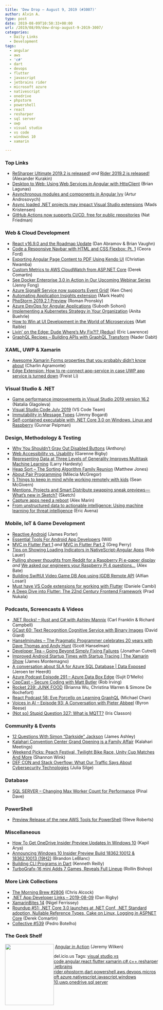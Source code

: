 ```yaml
---
title: 'Dew Drop – August 9, 2019 (#3007)'
author: Alvin A.
type: post
date: 2019-08-09T10:50:33+00:00
url: /2019/08/09/dew-drop-august-9-2019-3007/
categories:
  - Daily Links
  - Development
tags:
  - angular
  - aws
  - 'c#'
  - dart
  - devops
  - flutter
  - javascript
  - jetbrains rider
  - microsoft azure
  - nativescript
  - onedrive
  - phpstorm
  - powershell
  - react
  - resharper
  - sql server
  - uwp
  - visual studio
  - vs code
  - windows 10
  - xamarin

---
```

### <a name="top"></a>Top Links

  * <a href="https://blog.jetbrains.com/dotnet/2019/08/08/resharper-ultimate-2019-2-released/" target="_blank" rel="noopener noreferrer">ReSharper Ultimate 2019.2 is released!</a> _and_ <a href="https://blog.jetbrains.com/dotnet/2019/08/08/rider-2019-2-released/" target="_blank" rel="noopener noreferrer">Rider 2019.2 is released!</a> (Alexander Kurakin)
  * <a href="https://brianlagunas.com/desktop-to-web-using-web-services-in-angular-with-httpclient/" target="_blank" rel="noopener noreferrer">Desktop to Web: Using Web Services in Angular with HttpClient</a> (Brian Lagunas)
  * <a href="https://blog.angularindepth.com/asynchronous-modules-and-components-in-angular-ivy-1c1d79d45bd3?source=rss----e5ed704095b---4" target="_blank" rel="noopener noreferrer">Asynchronous modules and components in Angular Ivy</a> (Artur Androsovych)
  * <a href="https://devblogs.microsoft.com/visualstudio/async-loaded-net-projects-may-impact-visual-studio-extensions/" target="_blank" rel="noopener noreferrer">Async loaded .NET projects may impact Visual Studio extensions</a> (Mads Kristensen)
  * <a href="https://github.blog/2019-08-08-github-actions-now-supports-ci-cd/" target="_blank" rel="noopener noreferrer">GitHub Actions now supports CI/CD, free for public repositories</a> (Nat Friedman)



### <a name="web"></a>Web & Cloud Development

  * <a href="https://reactjs.org/blog/2019/08/08/react-v16.9.0.html" target="_blank" rel="noopener noreferrer">React v16.9.0 and the Roadmap Update</a> (Dan Abramov & Brian Vaughn)
  * <a href="https://dev.to/ceeoreo/code-a-responsive-navbar-with-html-and-css-flexbox-pt-1-21p1" target="_blank" rel="noopener noreferrer">Code a Responsive Navbar with HTML and CSS Flexbox: Pt. 1</a> (Ceora Ford)
  * <a href="https://www.telerik.com/blogs/exporting-angular-page-content-to-pdf-using-kendo-ui" target="_blank" rel="noopener noreferrer">Exporting Angular Page Content to PDF Using Kendo UI</a> (Christian Nwamba)
  * <a href="https://codeopinion.com/custom-metrics-to-aws-cloudwatch-from-asp-net-core/" target="_blank" rel="noopener noreferrer">Custom Metrics to AWS CloudWatch from ASP.NET Core</a> (Derek Comartin)
  * <a href="https://blog.docker.com/2019/08/docker-enterprise-3-webinar-series/" target="_blank" rel="noopener noreferrer">See Docker Enterprise 3.0 in Action in Our Upcoming Webinar Series</a> (Jenny Fong)
  * <a href="https://devblogs.microsoft.com/aspnet/azure-signalr-service-now-supports-event-grid/" target="_blank" rel="noopener noreferrer">Azure SignalR Service now supports Event Grid!</a> (Ken Chen)
  * <a href="https://markheath.net/post/automate-app-insights-extension" target="_blank" rel="noopener noreferrer">Automating Application Insights extension</a> (Mark Heath)
  * <a href="https://blog.jetbrains.com/phpstorm/2019/08/phpstorm-2019-2-1-preview/" target="_blank" rel="noopener noreferrer">PhpStorm 2019.2.1 Preview</a> (Roman Pronskiy)
  * <a href="http://feedproxy.google.com/~r/netCurryRecentArticles/~3/bGbQbfPGejw/ShowArticle.aspx" target="_blank" rel="noopener noreferrer">Azure DevOps for Angular Applications</a> (Subodh Sohoni)
  * <a href="https://www.weave.works/blog/implementing-a-kubernetes-strategy-in-your-organization" target="_blank" rel="noopener noreferrer">Implementing a Kubernetes Strategy in Your Organization</a> (Anita Buehrle)
  * <a href="https://developer.okta.com/blog/2019/08/08/micro-frontends-for-microservices" target="_blank" rel="noopener noreferrer">How to Win at UI Development in the World of Microservices</a> (Matt Raible)
  * <a href="https://textslashplain.com/2019/08/08/livin-on-the-edge-dude-wheres-my-fix-redux/" target="_blank" rel="noopener noreferrer">Livin’ on the Edge: Dude Where’s My Fix?!? (Redux)</a> (Eric Lawrence)
  * <a href="https://dev.to/open-graphql/graphql-recipes-building-apis-with-graphql-transform-3jp0" target="_blank" rel="noopener noreferrer">GraphQL Recipes &#8211; Building APIs with GraphQL Transform</a> (Nader Dabit)



### <a name="silverlight"></a>XAML, UWP & Xamarin

  * <a href="https://xamgirl.com/awesome-xamarin-forms-properties-that-you-probably-didnt-know-about/" target="_blank" rel="noopener noreferrer">Awesome Xamarin Forms properties that you probably didn’t know about</a> (Charlin Agramonte)
  * <a href="https://techcommunity.microsoft.com/t5/Windows-Dev-AppConsult/Edge-Extension-How-to-re-connect-app-service-in-case-UWP-app/ba-p/796856" target="_blank" rel="noopener noreferrer">Edge Extension: How to re-connect app-service in case UWP app service is turned down</a> (Freist Li)



### <a name="dotnet"></a>Visual Studio & .NET

  * <a href="https://devblogs.microsoft.com/cppblog/game-performance-improvements-in-visual-studio-2019-version-16-2/" target="_blank" rel="noopener noreferrer">Game performance improvements in Visual Studio 2019 version 16.2</a> (Natalia Glagoleva)
  * <a href="https://code.visualstudio.com/updates/v1_37" target="_blank" rel="noopener noreferrer">Visual Studio Code July 2019</a> (VS Code Team)
  * <a href="http://feedproxy.google.com/~r/GrabBagOfT/~3/bSzQt2V-6iY/" target="_blank" rel="noopener noreferrer">Immutability in Message Types</a> (Jimmy Bogard)
  * <a href="https://gunnarpeipman.com/net/dotnet-core-self-contained-executable/" target="_blank" rel="noopener noreferrer">Self-contained executable with .NET Core 3.0 on Windows, Linux and Raspberry</a> (Gunnar Peipman)



### <a name="design"></a>Design, Methodology & Testing

  * <a href="http://feedproxy.google.com/~r/uxmovement/~3/TlRP5MaI5GY/" target="_blank" rel="noopener noreferrer">Why You Shouldn’t Gray Out Disabled Buttons</a> (Anthony)
  * <a href="https://www.telerik.com/blogs/web-accessibility-vs-usability" target="_blank" rel="noopener noreferrer">Web Accessibility vs. Usability</a> (Garenne Bigby)
  * <a href="https://developer.amazon.com/blogs/alexa/post/08755b4e-09ba-450b-b241-919aa7802878/representing-data-at-three-levels-of-generality-improves-multitask-machine-learning" target="_blank" rel="noopener noreferrer">Representing Data at Three Levels of Generality Improves Multitask Machine Learning</a> (Larry Hardesty)
  * <a href="http://feedproxy.google.com/~r/ExceptionNotFound/~3/euyqNMCJ1uI/" target="_blank" rel="noopener noreferrer">Heap Sort &#8211; The Sorting Algorithm Family Reunion</a> (Matthew Jones)
  * <a href="https://dev.to/flippedcoding/about-pair-programming-1m07" target="_blank" rel="noopener noreferrer">About Pair Programming</a> (Milecia McGregor)
  * <a href="https://about.gitlab.com/2019/08/08/remote-kids-part-four/" target="_blank" rel="noopener noreferrer">5 Things to keep in mind while working remotely with kids</a> (Sean McGivern)
  * <a href="https://blog.sketchapp.com/mentions-projects-and-smart-distribute-swapping-sneak-previews-whats-new-in-sketch-13aa7b2bb0e3?source=rss----b5d7e5c9bd3a---4" target="_blank" rel="noopener noreferrer">Mentions, Projects and Smart Distribute swapping sneak previews — What’s new in Sketch?</a> (Sketch)
  * <a href="https://www.advancedinstaller.com/capture-applications-which-require-a-reboot.html" target="_blank" rel="noopener noreferrer">Capture apps need a reboot</a> (Alex Marin)
  * <a href="https://www.microsoft.com/security/blog/2019/08/08/from-unstructured-data-to-actionable-intelligence-using-machine-learning-for-threat-intelligence/" target="_blank" rel="noopener noreferrer">From unstructured data to actionable intelligence: Using machine learning for threat intelligence</a> (Eric Avena)



### <a name="mobile"></a>Mobile, IoT & Game Development

  * <a href="https://blog.scottlogic.com/2019/08/08/reactive-android.html" target="_blank" rel="noopener noreferrer">Reactive Android</a> (James Porter)
  * <a href="https://hackernoon.com/essential-tools-for-android-app-developer-2xzm287s?source=rss" target="_blank" rel="noopener noreferrer">Essential Tools For Android App Developers</a> (Will)
  * <a href="https://medium.com/flutter-community/mvc-in-flutter-part-1-51d5eba081a3?source=rss----86fb29d7cc6a---4" target="_blank" rel="noopener noreferrer">MVC in Flutter Part 1</a> _and_ <a href="https://medium.com/flutter-community/mvc-in-flutter-part-2-e5a5cdb73a81?source=rss----86fb29d7cc6a---4" target="_blank" rel="noopener noreferrer">MVC in Flutter Part 2</a> (Greg Perry)
  * <a href="https://www.nativescript.org/blog/tips-on-showing-loading-indicators-in-nativescript-angular-apps" target="_blank" rel="noopener noreferrer">Tips on Showing Loading Indicators in NativeScript-Angular Apps</a> (Rob Lauer)
  * <a href="https://www.raspberrypi.org/blog/pulling-shower-thoughts-from-reddit-for-a-raspberry-pi-e-paper-display/" target="_blank" rel="noopener noreferrer">Pulling shower thoughts from Reddit for a Raspberry Pi e-paper display</a> _and_ <a href="https://www.raspberrypi.org/blog/we-asked-our-engineers-your-raspberry-pi-4-questions/" target="_blank" rel="noopener noreferrer">We asked our engineers your Raspberry Pi 4 questions…</a> (Alex Bate)
  * <a href="https://medium.com/@alfianlosari/building-swiftui-video-game-db-app-using-igdb-remote-api-alfian-losari-eb155a8ae3d0?source=rss-192bb381a5de------2" target="_blank" rel="noopener noreferrer">Building SwiftUI Video Game DB App using IGDB Remote API</a> (Alfian Losari)
  * <a href="https://medium.com/flutter-community/must-have-vs-code-extensions-for-working-with-flutter-e31a421b9c68?source=rss----86fb29d7cc6a---4" target="_blank" rel="noopener noreferrer">Must have VS Code extensions for working with Flutter</a> (Daniele Cambi)
  * <a href="https://medium.com/flutter-community/deep-dive-in-flutter-b0b827440a49?source=rss----86fb29d7cc6a---4" target="_blank" rel="noopener noreferrer">A Deep Dive into Flutter: The 22nd Century Frontend Framework</a> (Prad Nukala)



### <a name="podcasts"></a>Podcasts, Screencasts & Videos

  * <a href="http://www.dotnetrocks.com/default.aspx?ShowNum=1647" target="_blank" rel="noopener noreferrer">.NET Rocks! &#8211; Rust and C# with Ashley Mannix</a> (Carl Franklin & Richard Campbell)
  * <a href="http://DavidGiard.com/2019/08/08/GCast60TextRecognitionCognitiveServiceWithBinaryImages.aspx" target="_blank" rel="noopener noreferrer">GCast 60: Text Recognition Cognitive Service with Binary Images</a> (David Giard)
  * <a href="https://hanselminutes.simplecast.com/episodes/the-pragmatic-programmer-celebrates-20-years-with-dave-thomas-and-andy-hunt-VBmLw9lP" target="_blank" rel="noopener noreferrer">Hanselminutes &#8211; The Pragmatic Programmer celebrates 20 years with Dave Thomas and Andy Hunt</a> (Scott Hanselman)
  * <a href="http://developertea.simplecast.fm/6a6f1bb3" target="_blank" rel="noopener noreferrer">Developer Tea &#8211; Going Beyond Simply Fixing Failures</a> (Jonathan Cutrell)
  * <a href="https://channel9.msdn.com/Shows/XamarinShow/Improved-Android-Startup-Times-with-Startup-Tracing--The-Xamarin-Show?WT.mc_id=DX_MVP4025064" target="_blank" rel="noopener noreferrer">Improved Android Startup Times with Startup Tracing | The Xamarin Show</a> (James Montemagno)
  * <a href="https://channel9.msdn.com/Shows/Data-Exposed/A-conversation-about-SLA-for-Azure-SQL-Database?WT.mc_id=DX_MVP4025064" target="_blank" rel="noopener noreferrer">A conversation about SLA for Azure SQL Database | Data Exposed</a> (Jeroen ter Heerdt)
  * <a href="http://azpodcast.azurewebsites.net/post/Episode-291-Azure-Data-Box-Edge" target="_blank" rel="noopener noreferrer">Azure Podcast Episode 291 &#8211; Azure Data Box Edge</a> (Sujit D&#8217;Mello)
  * <a href="http://cppcast.libsyn.com/secure-coding-with-matt-butler" target="_blank" rel="noopener noreferrer">CppCast &#8211; Secure Coding with Matt Butler</a> (Rob Irving)
  * <a href="http://relay.fm/rocket/239" target="_blank" rel="noopener noreferrer">Rocket 239: JUNK FOOD</a> (Brianna Wu, Christina Warren & Simone De Rochefort)
  * <a href="http://reactpodcast.com/58" target="_blank" rel="noopener noreferrer">React Podcast 58: Eve Porcello on Learning GraphQL</a> (Michael Chan)
  * <a href="https://gigaom.com/2019/08/08/voices-in-ai-episode-93-a-conversation-with-pieter-abbeel/" target="_blank" rel="noopener noreferrer">Voices in AI – Episode 93: A Conversation with Pieter Abbeel</a> (Byron Reese)
  * <a href="http://irisclasson.com/2019/08/08/not-so-stupid-question-327-what-is-mqtt/" target="_blank" rel="noopener noreferrer">(Not so) Stupid Question 327: What is MQTT?</a> (Iris Classon)



### <a name="events"></a>Community & Events

  * <a href="https://imaginativeuniversal.com/blog/2019/08/08/12-questions-with-simon-darkside-jackson/" target="_blank" rel="noopener noreferrer">12 Questions With Simon “Darkside” Jackson</a> (James Ashley)
  * <a href="http://blog.kalaharimeetings.com/2019/08/08/kalahari-convention-center-grand-opening-is-a-family-affair/" target="_blank" rel="noopener noreferrer">Kalahari Convention Center Grand Opening is a Family Affair</a> (Kalahari Meetings)
  * <a href="https://www.uwishunu.com/2019/08/things-to-do-in-philadelphia-this-weekend-august-9-11-2019/" target="_blank" rel="noopener noreferrer">Weekend Picks: Peach Festival, Twilight Bike Race, Unity Cup Matches And More</a> (Shannon Wink)
  * <a href="https://stackoverflow.blog/2019/08/08/def-con-stack-overflow-traffic-data-trends/" target="_blank" rel="noopener noreferrer">DEF CON and Stack Overflow: What Our Traffic Says About Cybersecurity Technologies</a> (Julia Silge)



### <a name="sql"></a>Database

  * <a href="https://blog.sqlauthority.com/2019/08/09/sql-server-changing-max-worker-count-for-performance/" target="_blank" rel="noopener noreferrer">SQL SERVER – Changing Max Worker Count for Performance</a> (Pinal Dave)



### <a name="ps"></a>PowerShell

  * <a href="http://feedproxy.google.com/~r/AmazonWebServicesBlog/~3/G22Qhm4JU5w/" target="_blank" rel="noopener noreferrer">Preview Release of the new AWS Tools for PowerShell</a> (Steve Roberts)



### <a name="misc"></a>Miscellaneous

  * <a href="https://www.kapilarya.com/how-to-get-onedrive-insider-preview-updates-in-windows-10" target="_blank" rel="noopener noreferrer">How To Get OneDrive Insider Preview Updates In Windows 10</a> (Kapil Arya)
  * <a href="https://blogs.windows.com/blog/2019/08/08/announcing-windows-10-insider-preview-build-18362-10012-18362-10013-19h2/?WT.mc_id=DX_MVP4025064" target="_blank" rel="noopener noreferrer">Announcing Windows 10 Insider Preview Build 18362.10012 & 18362.10013 (19H2)</a> (Brandon LeBlanc)
  * <a href="https://medium.com/@kennethreilly/building-cli-programs-in-dart-81aaa85caeee?source=rss-42cf31b6ca29------2" target="_blank" rel="noopener noreferrer">Building CLI Programs in Dart</a> (Kenneth Reilly)
  * <a href="https://comicbook.com/gaming/2019/08/08/turbografx-16-mini-game-lineup-revealed/" target="_blank" rel="noopener noreferrer">TurboGrafx-16 mini Adds 7 Games, Reveals Full Lineup</a> (Rollin Bishop)



### <a name="links"></a>More Link Collections

  * <a href="http://feedproxy.google.com/~r/ReflectivePerspective/~3/0MPZy8gJuNc/" target="_blank" rel="noopener noreferrer">The Morning Brew #2806</a> (Chris Alcock)
  * <a href="https://links.danrigby.com/2019/08/app-developer-links-2019-08-09/" target="_blank" rel="noopener noreferrer">.NET App Developer Links &#8211; 2019-08-09</a> (Dan Rigby)
  * <a href="https://xamarininsider.com/2019/08/09/xamarinbites-14/" target="_blank" rel="noopener noreferrer">XamarinBites 14</a> (Nigel Ferrissey)
  * <a href="https://codeopinion.com/roundup-51/" target="_blank" rel="noopener noreferrer">Roundup #51: .NET Core 3.0 launches at .NET Conf, .NET Standard adoption, Nullable Reference Types, Cake on Linux, Logging in ASPNET Core</a> (Derek Comartin)
  * <a href="http://feedproxy.google.com/~r/tympanus/~3/BLLH0bzf600/" target="_blank" rel="noopener noreferrer">Collective #539</a> (Pedro Botelho)



### <a name="shelf"></a>The Geek Shelf

<a href="https://www.amazon.com/Angular-Action-Jeremy-Wilken/dp/1617293318/?tag=amavin-20" target="_blank" rel="noopener noreferrer"><img loading="lazy" decoding="async" width="160" height="200" align="left" style="margin: 0px 0px 10px; border: 0px currentcolor; border-image: none; float: left; display: inline; background-image: none;" src="https://m.media-amazon.com/images/I/81AjSJ9IXXL._AC_UL436_SEARCH212385_.jpg" border="0" /></a>&nbsp;<a href="https://www.amazon.com/Angular-Action-Jeremy-Wilken/dp/1617293318/?tag=amavin-20" target="_blank" rel="noopener noreferrer">Angular in Action</a> (Jeremy Wilken)











<div class="wlWriterEditableSmartContent" id="scid:77ECF5F8-D252-44F5-B4EB-D463C5396A79:e6a4fdac-dbb9-4ce8-8fcd-fce066a44e2b" style="margin: 0px; padding: 0px; float: none; display: inline;">
  del.icio.us Tags: <a href="http://del.icio.us/popular/visual+studio" rel="tag">visual studio</a>,<a href="http://del.icio.us/popular/vs+code" rel="tag">vs code</a>,<a href="http://del.icio.us/popular/angular" rel="tag">angular</a>,<a href="http://del.icio.us/popular/react" rel="tag">react</a>,<a href="http://del.icio.us/popular/flutter" rel="tag">flutter</a>,<a href="http://del.icio.us/popular/xamarin" rel="tag">xamarin</a>,<a href="http://del.icio.us/popular/c%23" rel="tag">c#</a>,<a href="http://del.icio.us/popular/c%2b%2b" rel="tag">c++</a>,<a href="http://del.icio.us/popular/resharper" rel="tag">resharper</a>,<a href="http://del.icio.us/popular/jetbrains+rider" rel="tag">jetbrains rider</a>,<a href="http://del.icio.us/popular/phpstorm" rel="tag">phpstorm</a>,<a href="http://del.icio.us/popular/dart" rel="tag">dart</a>,<a href="http://del.icio.us/popular/powershell" rel="tag">powershell</a>,<a href="http://del.icio.us/popular/aws" rel="tag">aws</a>,<a href="http://del.icio.us/popular/devops" rel="tag">devops</a>,<a href="http://del.icio.us/popular/microsoft+azure" rel="tag">microsoft azure</a>,<a href="http://del.icio.us/popular/nativescript" rel="tag">nativescript</a>,<a href="http://del.icio.us/popular/javascript" rel="tag">javascript</a>,<a href="http://del.icio.us/popular/windows+10" rel="tag">windows 10</a>,<a href="http://del.icio.us/popular/uwp" rel="tag">uwp</a>,<a href="http://del.icio.us/popular/onedrive" rel="tag">onedrive</a>,<a href="http://del.icio.us/popular/sql+server" rel="tag">sql server</a>
</div>